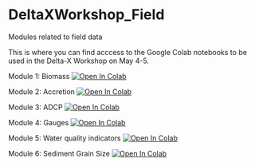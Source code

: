 # DeltaXWorkshop_Field
Modules related to field data


This is where you can find acccess to the Google Colab notebooks to be used in the Delta-X Workshop on May 4-5.

Module 1: Biomass
[![Open In Colab](https://colab.research.google.com/assets/colab-badge.svg)](https://colab.research.google.com/github/achri19/DeltaXWorkshop_Field/blob/main/notebooks_V2/Module1_Biomass.ipynb)

Module 2: Accretion
[![Open In Colab](https://colab.research.google.com/assets/colab-badge.svg)](https://colab.research.google.com/github/achri19/DeltaXWorkshop_Field/blob/main/notebooks_V2/Module2_Sediment_Accretion.ipynb)

Module 3: ADCP
[![Open In Colab](https://colab.research.google.com/assets/colab-badge.svg)](https://colab.research.google.com/github/achri19/DeltaXWorkshop_Field/blob/main/notebooks_V2/Module3_ADCP.ipynb)

Module 4: Gauges
[![Open In Colab](https://colab.research.google.com/assets/colab-badge.svg)](https://colab.research.google.com/github/achri19/DeltaXWorkshop_Field/blob/main/notebooks_V2/Module4_Gauges.ipynb)

Module 5: Water quality indicators
[![Open In Colab](https://colab.research.google.com/assets/colab-badge.svg)](https://colab.research.google.com/github/achri19/DeltaXWorkshop_Field/blob/main/notebooks_V2/Module5_Water_Quality.ipynb)

Module 6: Sediment Grain Size
[![Open In Colab](https://colab.research.google.com/assets/colab-badge.svg)](https://colab.research.google.com/github/achri19/DeltaXWorkshop_Field/blob/main/notebooks_V2/Module6_Grain_Size.ipynb)
